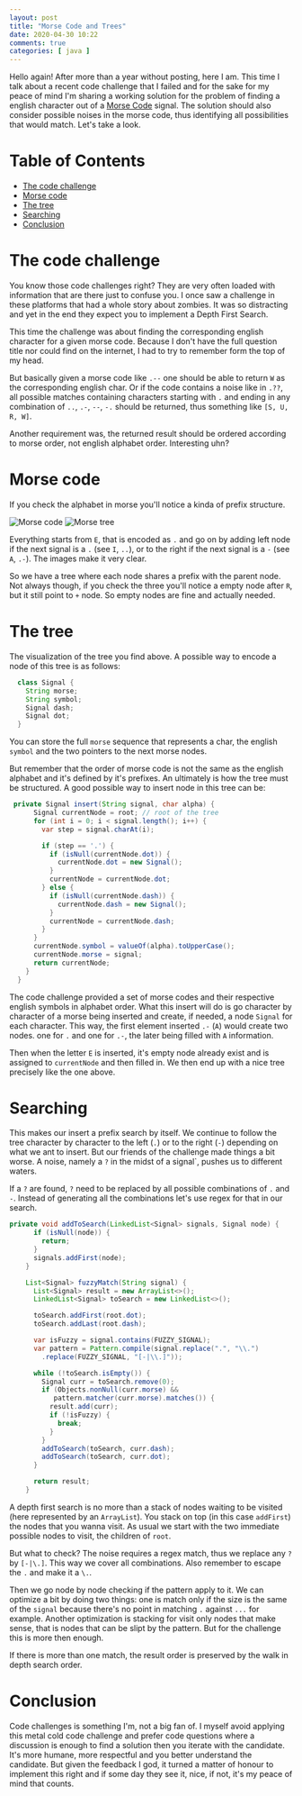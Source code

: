 ```yaml
---
layout: post
title: "Morse Code and Trees"
date: 2020-04-30 10:22
comments: true
categories: [ java ]
---
```


Hello again! After more than a year without posting, here I am. This time I talk about a recent code challenge that I failed and for the sake for my peace of mind I'm sharing a working solution for the problem of finding a english character out of a [Morse Code](https://en.wikipedia.org/wiki/Morse_code) signal. The solution should also consider possible noises in the morse code, thus identifying all possibilities that would match. Let's take a look.

<!--more-->
# Table of Contents
   * [The code challenge](#the-code-challenge)
   * [Morse code](#morse-code)
   * [The tree](#the-tree)
   * [Searching](#searching)
   * [Conclusion](#conclusion)

# The code challenge

You know those code challenges right? They are very often loaded with information that are there just to confuse you. I once saw a challenge in these platforms that had a whole story about zombies. It was so distracting and yet in the end they expect you to implement a Depth First Search.

This time the challenge was about finding the corresponding english character for a given morse code. Because I don't have the full question title nor could find on the internet, I had to try to remember form the top of my head.

But basically given a morse code like `.--` one should be able to return `W` as the corresponding english char. Or if the code contains a noise like in `.??`, all possible matches containing characters starting with `.` and ending in any combination of `..`, `.-`, `--`, `-.` should be returned, thus something like `[S, U, R, W]`. 

Another requirement was, the returned result should be ordered according to morse order, not english alphabet order. Interesting uhn?

# Morse code

If you check the alphabet in morse you'll notice a kinda of prefix structure. 

![Morse code][morse] 
![Morse tree][morse-tree] 

Everything starts from `E`, that is encoded as `.` and go on by adding left node if the next signal is a `.` (see `I`, `..`), or to the right if the next signal is a `-` (see `A`, `.-`). The images make it very clear.

So we have a tree where each node shares a prefix with the parent node. Not always though, if you check the three you'll notice a empty node after `R`, but it still point to `+` node. So empty nodes are fine and actually needed.

# The tree

The visualization of the tree you find above. A possible way to encode a node of this tree is as follows:

```java
  class Signal {
    String morse;
    String symbol;
    Signal dash;
    Signal dot;
  }
```

You can store the full `morse` sequence that represents a char, the english `symbol` and the two pointers to the next morse nodes.

But remember that the order of morse code is not the same as the english alphabet and it's defined by it's prefixes. An ultimately is how the tree must be structured. A good possible way to insert node in this tree can be:

```java
 private Signal insert(String signal, char alpha) {
      Signal currentNode = root; // root of the tree
      for (int i = 0; i < signal.length(); i++) {
        var step = signal.charAt(i);

        if (step == '.') {
          if (isNull(currentNode.dot)) {
            currentNode.dot = new Signal();
          }
          currentNode = currentNode.dot;
        } else {
          if (isNull(currentNode.dash)) {
            currentNode.dash = new Signal();
          }
          currentNode = currentNode.dash;
        }
      }
      currentNode.symbol = valueOf(alpha).toUpperCase();
      currentNode.morse = signal;
      return currentNode;
    }
  }
```

The code challenge provided a set of morse codes and their respective english symbols in alphabet order. What this insert will do is go character by character of a morse being inserted and create, if needed, a node `Signal` for each character. This way, the first element inserted `.-` (`A`) would create two nodes. one for `.` and one for `.-`, the later being filled with `A` information. 

Then when the letter `E` is inserted, it's empty node already exist and is assigned to `currentNode` and then filled in. We then end up with a nice tree precisely like the one above.

# Searching

This makes our insert a prefix search by itself. We continue to follow the tree character by character to the left (`.`) or to the right (`-`) depending on what we ant to insert. But our friends of the challenge made things a bit worse. A noise, namely a `?` in the midst of a signal`, pushes us to different waters.

If a `?` are found, `?` need to be replaced by all possible combinations of `.` and `-`. Instead of generating all the combinations let's use regex for that in our search.

```java
private void addToSearch(LinkedList<Signal> signals, Signal node) {
      if (isNull(node)) {
        return;
      }
      signals.addFirst(node);
    }

    List<Signal> fuzzyMatch(String signal) {
      List<Signal> result = new ArrayList<>();
      LinkedList<Signal> toSearch = new LinkedList<>();

      toSearch.addFirst(root.dot);
      toSearch.addLast(root.dash);

      var isFuzzy = signal.contains(FUZZY_SIGNAL);
      var pattern = Pattern.compile(signal.replace(".", "\\.")
        .replace(FUZZY_SIGNAL, "[-|\\.]"));

      while (!toSearch.isEmpty()) {
        Signal curr = toSearch.remove(0);
        if (Objects.nonNull(curr.morse) && 
		   pattern.matcher(curr.morse).matches()) {
          result.add(curr);
          if (!isFuzzy) {
            break;
          }
        }
        addToSearch(toSearch, curr.dash);
        addToSearch(toSearch, curr.dot);
      }

      return result;
    }
```

A depth first search is no more than a stack of nodes waiting to be visited (here represented by an `ArrayList`). You stack on top (in this case `addFirst`) the nodes that you wanna visit. As usual we start with the two immediate possible nodes to visit, the children of `root`.

But what to check? The noise requires a regex match, thus we replace any `?` by `[-|\.]`. This way we cover all combinations. Also remember to escape the `.` and make it a `\.`.

Then we go node by node checking if the pattern apply to it. We can optimize a bit by doing two things: one is match only if the size is the same of the `signal` because there's no point in matching `.` against `...` for example. Another optimization is stacking for visit only nodes that make sense, that is nodes that can be slipt by the pattern. But for the challenge this is more then enough.

If there is more than one match, the result order is preserved by the walk in depth search order. 

# Conclusion

Code challenges is something I'm, not a big fan of. I myself avoid applying this metal cold code challenge and prefer code questions where a discussion is enough to find a solution then you iterate with the candidate. It's more humane, more respectful and you better understand the candidate. But given the feedback I god, it turned a matter of honour to implement this right and if some day they see it, nice, if not, it's my peace of mind that counts.


[morse]: https://upload.wikimedia.org/wikipedia/commons/thumb/b/b5/International_Morse_Code.svg/186px-International_Morse_Code.svg.png
[morse-tree]: https://upload.wikimedia.org/wikipedia/commons/thumb/1/19/Morse-code-tree.svg/320px-Morse-code-tree.svg.png